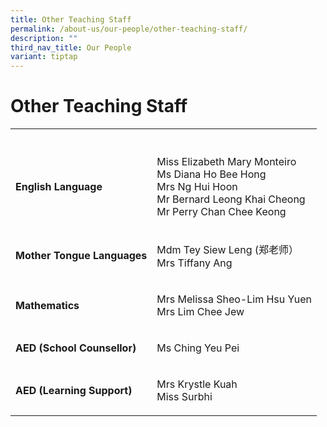 ```yaml
---
title: Other Teaching Staff
permalink: /about-us/our-people/other-teaching-staff/
description: ""
third_nav_title: Our People
variant: tiptap
---
```

<h1><strong>Other Teaching Staff</strong></h1><table><tbody><tr><th rowspan="1" colspan="1"><p></p></th><th rowspan="1" colspan="1"><p></p></th></tr><tr><td rowspan="1" colspan="1"><p><strong>English Language</strong></p></td><td rowspan="1" colspan="1"><p>Miss Elizabeth Mary Monteiro<br>Ms Diana Ho Bee Hong<br>Mrs Ng Hui Hoon<br>Mr Bernard Leong Khai Cheong<br>Mr Perry Chan Chee Keong</p></td></tr><tr><td rowspan="1" colspan="1"><p><strong>Mother Tongue Languages</strong></p></td><td rowspan="1" colspan="1"><p>Mdm Tey Siew Leng (郑老师）<br>Mrs Tiffany Ang</p></td></tr><tr><td rowspan="1" colspan="1"><p><strong>Mathematics</strong></p></td><td rowspan="1" colspan="1"><p>Mrs Melissa Sheo-Lim Hsu Yuen<br>Mrs Lim Chee Jew</p></td></tr><tr><td rowspan="1" colspan="1"><p><strong>AED (School Counsellor)</strong></p></td><td rowspan="1" colspan="1"><p>Ms Ching Yeu Pei</p></td></tr><tr><td rowspan="1" colspan="1"><p><strong>AED (Learning Support)</strong></p></td><td rowspan="1" colspan="1"><p>Mrs Krystle Kuah <br>Miss Surbhi</p></td></tr></tbody></table><p></p>